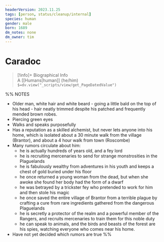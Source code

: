 ```yaml
---
headerVersion: 2023.11.25
tags: [person, status/cleanup/internal]
species: human
gender: male
born: 1689
dm_notes: none
dm_owner: tim
---
```

# Caradoc
>[!info]+ Biographical Info  
> A [[Humans|human]] (he/him)  
> `$=dv.view("_scripts/view/get_PageDatedValue")`

%% NOTES

- Older man, white hair and white beard - going a little bald on the top of his head - hair neatly trimmed despite his patched and frequently mended brown robes. 
- Piercing green eyes
- Walks and speaks purposefully
- Has a reputation as a skilled alchemist, but never lets anyone into his home, which is isolated about a 30 minute walk from the village (Brantor), and about a 4 hour walk from town (Roscombe)
- Many rumors circulate about him: 
	- he is actually hundreds of years old, and a fey lord
	- he is recruiting mercenaries to send for strange monstrosities in the Plaguelands
	- he is fabulously wealthy from adventures in his youth and keeps a chest of gold buried under his floor
	- he once returned a young woman from the dead, but when she awoke she found her body had the form of a dwarf
	- he was betrayed by a trickster fey who pretended to work for him and then stole his magic
	- he once saved the entire village of Brantor from a terrible plague by crafting a cure from rare ingredients gathered from the dangerous Plaguelands
	- he is secretly a protector of the realm and a powerful member of the Rangers, and recruits mercenaries to train them for this noble duty
	- he can speak to animals, and the birds and beasts of the forest are his spies, watching everyone who comes near his home.
- Have not yet decided which rumors are true
%%


